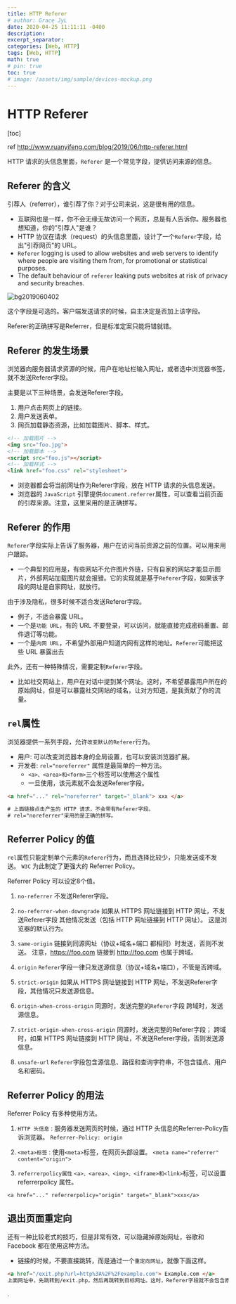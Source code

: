 ```yaml
---
title: HTTP Referer
# author: Grace JyL
date: 2020-04-25 11:11:11 -0400
description: 
excerpt_separator: 
categories: [Web, HTTP]
tags: [Web, HTTP]
math: true
# pin: true
toc: true
# image: /assets/img/sample/devices-mockup.png
---
```



# HTTP Referer

[toc]

ref
http://www.ruanyifeng.com/blog/2019/06/http-referer.html

HTTP 请求的头信息里面，`Referer` 是一个常见字段，提供访问来源的信息。

## Referer 的含义

引荐人（referrer），谁引荐了你？对于公司来说，这是很有用的信息。
- 互联网也是一样，你不会无缘无故访问一个网页，总是有人告诉你。服务器也想知道，你的"引荐人"是谁？
- HTTP 协议在请求（request）的头信息里面，设计了一个`Referer`字段，给出"引荐网页"的 URL。
- `Referer` logging is used to allow websites and web servers to identify where people are visiting them from, for promotional or statistical purposes.
- The default behaviour of `referer` leaking puts websites at risk of privacy and security breaches.

![bg2019060402](https://i.imgur.com/cmsOpvw.jpg)

这个字段是可选的。客户端发送请求的时候，自主决定是否加上该字段。

Referer的正确拼写是Referrer，但是标准定案只能将错就错。

## Referer 的发生场景
浏览器向服务器请求资源的时候，用户在地址栏输入网址，或者选中浏览器书签，就不发送Referer字段。

主要是以下三种场景，会发送Referer字段。
1. 用户点击网页上的链接。
2. 用户发送表单。
3. 网页加载静态资源，比如加载图片、脚本、样式。
```html
<!-- 加载图片 -->
<img src="foo.jpg">
<!-- 加载脚本 -->
<script src="foo.js"></script>
<!-- 加载样式 -->
<link href="foo.css" rel="stylesheet">
```

- 浏览器都会将当前网址作为Referer字段，放在 HTTP 请求的头信息发送。
- 浏览器的 `JavaScript` 引擎提供`document.referrer`属性，可以查看当前页面的引荐来源。注意，这里采用的是正确拼写。

## Referer 的作用

`Referer`字段实际上告诉了服务器，用户在访问当前资源之前的位置。可以用来用户跟踪。
- 一个典型的应用是，有些网站不允许图片外链，只有自家的网站才能显示图片，外部网站加载图片就会报错。它的实现就是基于`Referer`字段，如果该字段的网址是自家网址，就放行。

由于涉及隐私，很多时候不适合发送Referer字段。
- 例子，不适合暴露 URL。
- 一个是`功能 URL`，有的 URL 不要登录，可以访问，就能直接完成密码重置、邮件退订等功能。
- 一个是`内网 URL`，不希望外部用户知道内网有这样的地址。`Referer`可能把这些 URL 暴露出去

此外，还有一种特殊情况，需要定制`Referer`字段。
- 比如社交网站上，用户在对话中提到某个网址。这时，不希望暴露用户所在的原始网址，但是可以暴露社交网站的域名，让对方知道，是我贡献了你的流量。

## `rel`属性

浏览器提供一系列手段，允许`改变默认的Referer`行为。
- 用户: 可以改变浏览器本身的全局设置，也可以安装浏览器扩展。
- 开发者: `rel="noreferrer"` 属性是最简单的一种方法。
  - `<a>、<area>和<form>`三个标签可以使用这个属性
  - 一旦使用，该元素就不会发送Referer字段。

```html
<a href="..." rel="noreferrer" target="_blank"> xxx </a>

# 上面链接点击产生的 HTTP 请求，不会带有Referer字段。
# rel="noreferrer"采用的是正确的拼写。
```

## Referrer Policy 的值
`rel`属性只能定制单个元素的`Referer`行为，而且选择比较少，只能发送或不发送。
`W3C` 为此制定了更强大的 Referrer Policy。

Referrer Policy 可以设定8个值。

1. `no-referrer`
不发送Referer字段。

2. `no-referrer-when-downgrade`
如果从 HTTPS 网址链接到 HTTP 网址，不发送Referer字段
其他情况发送（包括 HTTP 网址链接到 HTTP 网址）。
这是浏览器的默认行为。

3. `same-origin`
链接到同源网址（协议+域名+端口 都相同）时发送，否则不发送。
注意，https://foo.com 链接到 http://foo.com 也属于跨域。

4. `origin`
`Referer`字段一律只发送源信息（协议+域名+端口），不管是否跨域。

5. `strict-origin`
如果从 HTTPS 网址链接到 HTTP 网址，不发送Referer字段，其他情况只发送源信息。

6. `origin-when-cross-origin`
同源时，发送完整的`Referer`字段
跨域时，发送源信息。

7. `strict-origin-when-cross-origin`
同源时，发送完整的Referer字段；
跨域时，如果 HTTPS 网址链接到 HTTP 网址，不发送Referer字段，否则发送源信息。

8. `unsafe-url`
`Referer`字段包含源信息、路径和查询字符串，不包含锚点、用户名和密码。

## Referrer Policy 的用法
Referrer Policy 有多种使用方法。

1. `HTTP 头信息` : 服务器发送网页的时候，通过 HTTP 头信息的Referrer-Policy告诉浏览器。
`Referrer-Policy: origin`

2. `<meta>标签` : 使用`<meta>`标签，在网页头部设置。
`<meta name="referrer" content="origin">`

3. `referrerpolicy属性`
`<a>、<area>、<img>、<iframe>和<link>`标签，可以设置referrerpolicy 属性。

`<a href="..." referrerpolicy="origin" target="_blank">xxx</a>`

## 退出页面重定向
还有一种比较老式的技巧，但是非常有效，可以隐藏掉原始网址，谷歌和 Facebook 都在使用这种方法。
- 链接的时候，不要直接跳转，而是通过一个`重定向网址`，就像下面这样。

```html
<a href="/exit.php?url=http%3A%2F%2Fexample.com"> Example.com </a>
上面网址中，先跳转到/exit.php，然后再跳转到目标网址。这时，Referer字段就不会包含原始网址。
```























.
